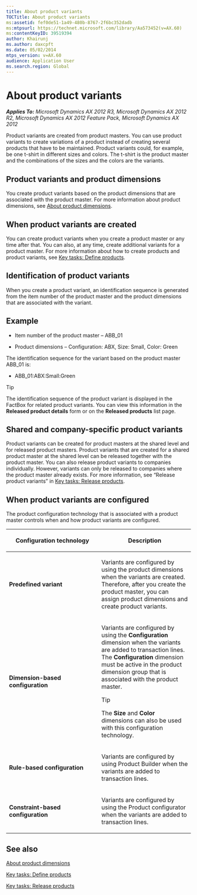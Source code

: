 ```yaml
---
title: About product variants
TOCTitle: About product variants
ms:assetid: fef0de51-1a49-480b-8767-2f6bc352dadb
ms:mtpsurl: https://technet.microsoft.com/library/Aa573452(v=AX.60)
ms:contentKeyID: 39519394
author: Khairunj
ms.author: daxcpft
ms.date: 05/02/2014
mtps_version: v=AX.60
audience: Application User
ms.search.region: Global
---
```


# About product variants 


_**Applies To:** Microsoft Dynamics AX 2012 R3, Microsoft Dynamics AX 2012 R2, Microsoft Dynamics AX 2012 Feature Pack, Microsoft Dynamics AX 2012_

Product variants are created from product masters. You can use product variants to create variations of a product instead of creating several products that have to be maintained. Product variants could, for example, be one t-shirt in different sizes and colors. The t-shirt is the product master and the combinations of the sizes and the colors are the variants.

## Product variants and product dimensions

You create product variants based on the product dimensions that are associated with the product master. For more information about product dimensions, see [About product dimensions](about-product-dimensions.md).

## When product variants are created

You can create product variants when you create a product master or any time after that. You can also, at any time, create additional variants for a product master. For more information about how to create products and product variants, see [Key tasks: Define products](key-tasks-define-products.md).

## Identification of product variants

When you create a product variant, an identification sequence is generated from the item number of the product master and the product dimensions that are associated with the variant.

## Example

  - Item number of the product master – ABB\_01

  - Product dimensions – Configuration: ABX, Size: Small, Color: Green

The identification sequence for the variant based on the product master ABB\_01 is:

  - ABB\_01:ABX:Small:Green


> [!TIP]
> <P>The identification sequence of the product variant is displayed in the FactBox for related product variants. You can view this information in the <STRONG>Released product details</STRONG> form or on the <STRONG>Released products</STRONG> list page.</P>



## Shared and company-specific product variants

Product variants can be created for product masters at the shared level and for released product masters. Product variants that are created for a shared product master at the shared level can be released together with the product master. You can also release product variants to companies individually. However, variants can only be released to companies where the product master already exists. For more information, see “Release product variants” in [Key tasks: Release products](key-tasks-release-products.md).

## When product variants are configured

The product configuration technology that is associated with a product master controls when and how product variants are configured.

<table>
<colgroup>
<col style="width: 50%" />
<col style="width: 50%" />
</colgroup>
<thead>
<tr class="header">
<th><p><strong>Configuration technology</strong></p></th>
<th><p>Description</p></th>
</tr>
</thead>
<tbody>
<tr class="odd">
<td><p><strong>Predefined variant</strong></p></td>
<td><p>Variants are configured by using the product dimensions when the variants are created. Therefore, after you create the product master, you can assign product dimensions and create product variants.</p></td>
</tr>
<tr class="even">
<td><p><strong>Dimension-based configuration</strong></p></td>
<td><p>Variants are configured by using the <strong>Configuration</strong> dimension when the variants are added to transaction lines. The <strong>Configuration</strong> dimension must be active in the product dimension group that is associated with the product master.</p>
<div class="alert">

> [!TIP]
> <P>The <STRONG>Size</STRONG> and <STRONG>Color</STRONG> dimensions can also be used with this configuration technology.</P>


</div></td>
</tr>
<tr class="odd">
<td><p><strong>Rule-based configuration</strong></p></td>
<td><p>Variants are configured by using Product Builder when the variants are added to transaction lines.</p></td>
</tr>
<tr class="even">
<td><p><strong>Constraint-based configuration</strong></p></td>
<td><p>Variants are configured by using the Product configurator when the variants are added to transaction lines.</p></td>
</tr>
</tbody>
</table>


## See also

[About product dimensions](about-product-dimensions.md)

[Key tasks: Define products](key-tasks-define-products.md)

[Key tasks: Release products](key-tasks-release-products.md)

  


